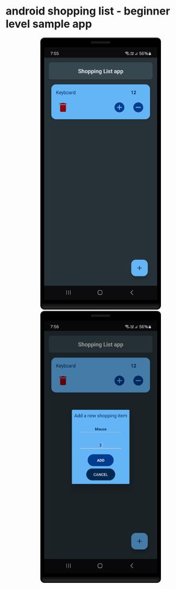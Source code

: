 # android shopping list - beginner level sample app

<div align="center">
<img src="./_archive/screenshot_home.png" width="320" height="720" />
<img src="./_archive/screenshot_add.png" width="320" height="720" />
</div>
